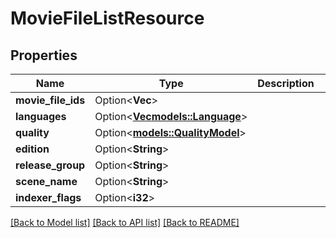 # MovieFileListResource

## Properties

Name | Type | Description | Notes
------------ | ------------- | ------------- | -------------
**movie_file_ids** | Option<**Vec<i32>**> |  | [optional]
**languages** | Option<[**Vec<models::Language>**](Language.md)> |  | [optional]
**quality** | Option<[**models::QualityModel**](QualityModel.md)> |  | [optional]
**edition** | Option<**String**> |  | [optional]
**release_group** | Option<**String**> |  | [optional]
**scene_name** | Option<**String**> |  | [optional]
**indexer_flags** | Option<**i32**> |  | [optional]

[[Back to Model list]](../README.md#documentation-for-models) [[Back to API list]](../README.md#documentation-for-api-endpoints) [[Back to README]](../README.md)


